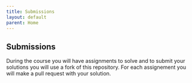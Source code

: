 ```yaml
---
title: Submissions
layout: default
parent: Home
---
```


## Submissions

During the course you will have assignments to solve and to submit your
solutions you will use a fork of this repository. For each assignement you will
make a pull request with your solution.

